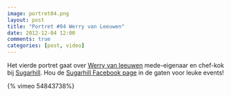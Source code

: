 ```yaml
---
image: portret04.png
layout: post
title: "Portret #04 Werry van Leeuwen"
date: 2012-12-04 12:00
comments: true
categories: [post, video]
---
```


Het vierde portret gaat over [Werry van leeuwen](http://workingthedream.nl/blog/werry-van-leeuwen/ "Vote Page")  mede-eigenaar en chef-kok bij [Sugarhill](http://www.sugarhill.nl/ "Website"). Hou de [Sugarhill Facebook page](https://www.facebook.com/pages/Sugar-hill/101832909893612 "Website") in de gaten voor leuke events!

<!--more-->

{% vimeo 54843738%}